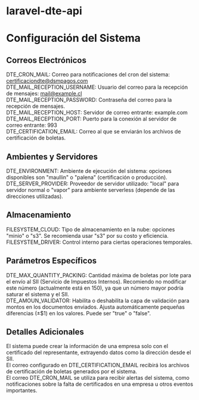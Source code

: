 # laravel-dte-api


# Configuración del Sistema
## Correos Electrónicos
DTE_CRON_MAIL: Correo para notificaciones del cron del sistema: certificaciondte@dsmpagos.com  
DTE_MAIL_RECEPTION_USERNAME: Usuario del correo para la recepción de mensajes: mail@example.cl  
DTE_MAIL_RECEPTION_PASSWORD: Contraseña del correo para la recepción de mensajes.  
DTE_MAIL_RECEPTION_HOST: Servidor de correo entrante: example.com  
DTE_MAIL_RECEPTION_PORT: Puerto para la conexión al servidor de correo entrante: 993  
DTE_CERTIFICATION_EMAIL: Correo al que se enviarán los archivos de certificación de boletas.  
## Ambientes y Servidores
DTE_ENVIRONMENT: Ambiente de ejecución del sistema: opciones disponibles son "maullin" o "palena" (certificación o producción).  
DTE_SERVER_PROVIDER: Proveedor de servidor utilizado: "local" para servidor normal o "vapor" para ambiente serverless (depende de las direcciones utilizadas).  
## Almacenamiento
FILESYSTEM_CLOUD: Tipo de almacenamiento en la nube: opciones "minio" o "s3". Se recomienda usar "s3" por su costo y eficiencia.  
FILESYSTEM_DRIVER: Control interno para ciertas operaciones temporales.  
## Parámetros Específicos
DTE_MAX_QUANTITY_PACKING: Cantidad máxima de boletas por lote para el envío al SII (Servicio de Impuestos Internos). Recomiendo no modificar este número (actualmente está en 150), ya que un número mayor podría saturar el sistema y el SII.  
DTE_AMOUN_VALIDATOR: Habilita o deshabilita la capa de validación para montos en los documentos enviados. Ajusta automáticamente pequeñas diferencias (±$1) en los valores. Puede ser "true" o "false".  
## Detalles Adicionales
El sistema puede crear la información de una empresa solo con el certificado del representante, extrayendo datos como la dirección desde el SII.  
El correo configurado en DTE_CERTIFICATION_EMAIL recibirá los archivos de certificación de boletas generados por el sistema.  
El correo DTE_CRON_MAIL se utiliza para recibir alertas del sistema, como notificaciones sobre la falta de certificados en una empresa u otros eventos importantes.  
